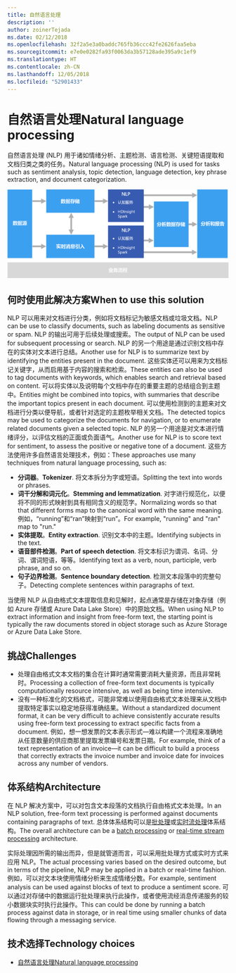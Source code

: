 ```yaml
---
title: 自然语言处理
description: ''
author: zoinerTejada
ms.date: 02/12/2018
ms.openlocfilehash: 32f2a5e3a0baddc765fb36ccc42fe2626faa5eba
ms.sourcegitcommit: e7e0e0282fa93f0063da3b57128ade395a9c1ef9
ms.translationtype: HT
ms.contentlocale: zh-CN
ms.lasthandoff: 12/05/2018
ms.locfileid: "52901433"
---
```

# <a name="natural-language-processing"></a><span data-ttu-id="f5c6d-102">自然语言处理</span><span class="sxs-lookup"><span data-stu-id="f5c6d-102">Natural language processing</span></span>

<span data-ttu-id="f5c6d-103">自然语言处理 (NLP) 用于诸如情绪分析、主题检测、语言检测、关键短语提取和文档归类之类的任务。</span><span class="sxs-lookup"><span data-stu-id="f5c6d-103">Natural language processing (NLP) is used for tasks such as sentiment analysis, topic detection, language detection, key phrase extraction, and document categorization.</span></span>

![](./images/nlp-pipeline.png)

## <a name="when-to-use-this-solution"></a><span data-ttu-id="f5c6d-104">何时使用此解决方案</span><span class="sxs-lookup"><span data-stu-id="f5c6d-104">When to use this solution</span></span>

<span data-ttu-id="f5c6d-105">NLP 可以用来对文档进行分类，例如将文档标记为敏感文档或垃圾文档。</span><span class="sxs-lookup"><span data-stu-id="f5c6d-105">NLP can be use to classify documents, such as labeling documents as sensitive or spam.</span></span> <span data-ttu-id="f5c6d-106">NLP 的输出可用于后续处理或搜索。</span><span class="sxs-lookup"><span data-stu-id="f5c6d-106">The output of NLP can be used for subsequent processing or search.</span></span> <span data-ttu-id="f5c6d-107">NLP 的另一个用途是通过识别文档中存在的实体对文本进行总结。</span><span class="sxs-lookup"><span data-stu-id="f5c6d-107">Another use for NLP is to summarize text by identifying the entities present in the document.</span></span> <span data-ttu-id="f5c6d-108">这些实体还可以用来为文档标记关键字，从而启用基于内容的搜索和检索。</span><span class="sxs-lookup"><span data-stu-id="f5c6d-108">These entities can also be used to tag documents with keywords, which enables search and retrieval based on content.</span></span> <span data-ttu-id="f5c6d-109">可以将实体以及说明每个文档中存在的重要主题的总结组合到主题中。</span><span class="sxs-lookup"><span data-stu-id="f5c6d-109">Entities might be combined into topics, with summaries that describe the important topics present in each document.</span></span> <span data-ttu-id="f5c6d-110">可以使用检测到的主题来对文档进行分类以便导航，或者针对选定的主题枚举相关文档。</span><span class="sxs-lookup"><span data-stu-id="f5c6d-110">The detected topics may be used to categorize the documents for navigation, or to enumerate related documents given a selected topic.</span></span> <span data-ttu-id="f5c6d-111">NLP 的另一个用途是对文本进行情绪评分，以评估文档的正面或负面语气。</span><span class="sxs-lookup"><span data-stu-id="f5c6d-111">Another use for NLP is to score text for sentiment, to assess the positive or negative tone of a document.</span></span> <span data-ttu-id="f5c6d-112">这些方法使用许多自然语言处理技术，例如：</span><span class="sxs-lookup"><span data-stu-id="f5c6d-112">These approaches use many techniques from natural language processing, such as:</span></span> 

- <span data-ttu-id="f5c6d-113">**分词器**。</span><span class="sxs-lookup"><span data-stu-id="f5c6d-113">**Tokenizer**.</span></span> <span data-ttu-id="f5c6d-114">将文本拆分为字或短语。</span><span class="sxs-lookup"><span data-stu-id="f5c6d-114">Splitting the text into words or phrases.</span></span>
- <span data-ttu-id="f5c6d-115">**词干分解和词元化**。</span><span class="sxs-lookup"><span data-stu-id="f5c6d-115">**Stemming and lemmatization**.</span></span> <span data-ttu-id="f5c6d-116">对字进行规范化，以便将不同的形式映射到具有相同含义的规范字。</span><span class="sxs-lookup"><span data-stu-id="f5c6d-116">Normalizing words so that that different forms map to the canonical word with the same meaning.</span></span> <span data-ttu-id="f5c6d-117">例如，“running”和“ran”映射到“run”。</span><span class="sxs-lookup"><span data-stu-id="f5c6d-117">For example, "running" and "ran" map to "run."</span></span> 
- <span data-ttu-id="f5c6d-118">**实体提取**。</span><span class="sxs-lookup"><span data-stu-id="f5c6d-118">**Entity extraction**.</span></span> <span data-ttu-id="f5c6d-119">识别文本中的主题。</span><span class="sxs-lookup"><span data-stu-id="f5c6d-119">Identifying subjects in the text.</span></span>
- <span data-ttu-id="f5c6d-120">**语音部件检测**。</span><span class="sxs-lookup"><span data-stu-id="f5c6d-120">**Part of speech detection**.</span></span> <span data-ttu-id="f5c6d-121">将文本标识为谓词、名词、分词、谓词短语，等等。</span><span class="sxs-lookup"><span data-stu-id="f5c6d-121">Identifying text as a verb, noun, participle, verb phrase, and so on.</span></span>
- <span data-ttu-id="f5c6d-122">**句子边界检测**。</span><span class="sxs-lookup"><span data-stu-id="f5c6d-122">**Sentence boundary detection**.</span></span> <span data-ttu-id="f5c6d-123">检测文本段落中的完整句子。</span><span class="sxs-lookup"><span data-stu-id="f5c6d-123">Detecting complete sentences within paragraphs of text.</span></span>

<span data-ttu-id="f5c6d-124">当使用 NLP 从自由格式文本提取信息和见解时，起点通常是存储在对象存储（例如 Azure 存储或 Azure Data Lake Store）中的原始文档。</span><span class="sxs-lookup"><span data-stu-id="f5c6d-124">When using NLP to extract information and insight from free-form text, the starting point is typically the raw documents stored in object storage such as Azure Storage or Azure Data Lake Store.</span></span> 

## <a name="challenges"></a><span data-ttu-id="f5c6d-125">挑战</span><span class="sxs-lookup"><span data-stu-id="f5c6d-125">Challenges</span></span>

- <span data-ttu-id="f5c6d-126">处理自由格式文本文档的集合在计算时通常需要消耗大量资源，而且非常耗时。</span><span class="sxs-lookup"><span data-stu-id="f5c6d-126">Processing a collection of free-form text documents is typically computationally resource intensive, as well as being time intensive.</span></span>
- <span data-ttu-id="f5c6d-127">没有一种标准化的文档格式，可能非常难以使用自由格式文本处理来从文档中提取特定事实以稳定地获得准确结果。</span><span class="sxs-lookup"><span data-stu-id="f5c6d-127">Without a standardized document format, it can be very difficult to achieve consistently accurate results using free-form text processing to extract specific facts from a document.</span></span> <span data-ttu-id="f5c6d-128">例如，想一想发票的文本表示形式&mdash;难以构建一个流程来准确地从任意数量的供应商那里提取发票编号和发票日期。</span><span class="sxs-lookup"><span data-stu-id="f5c6d-128">For example, think of a text representation of an invoice&mdash;it can be difficult to build a process that correctly extracts the invoice number and invoice date for invoices across any number of vendors.</span></span>

## <a name="architecture"></a><span data-ttu-id="f5c6d-129">体系结构</span><span class="sxs-lookup"><span data-stu-id="f5c6d-129">Architecture</span></span>

<span data-ttu-id="f5c6d-130">在 NLP 解决方案中，可以对包含文本段落的文档执行自由格式文本处理。</span><span class="sxs-lookup"><span data-stu-id="f5c6d-130">In an NLP solution, free-form text processing is performed against documents containing paragraphs of text.</span></span> <span data-ttu-id="f5c6d-131">总体体系结构可以是[批处理](../big-data/batch-processing.md)或[实时流处理](../big-data/real-time-processing.md)体系结构。</span><span class="sxs-lookup"><span data-stu-id="f5c6d-131">The overall architecture can be a [batch processing](../big-data/batch-processing.md) or [real-time stream processing](../big-data/real-time-processing.md) architecture.</span></span>

<span data-ttu-id="f5c6d-132">实际处理因所需的输出而异，但是就管道而言，可以采用批处理方式或实时方式来应用 NLP。</span><span class="sxs-lookup"><span data-stu-id="f5c6d-132">The actual processing varies based on the desired outcome, but in terms of the pipeline, NLP may be applied in a batch or real-time fashion.</span></span> <span data-ttu-id="f5c6d-133">例如，可以对文本块使用情绪分析来生成情绪分数。</span><span class="sxs-lookup"><span data-stu-id="f5c6d-133">For example, sentiment analysis can be used against blocks of text to produce a sentiment score.</span></span> <span data-ttu-id="f5c6d-134">可以通过对存储中的数据运行批处理来执行此操作，或者使用流经消息传递服务的较小数据块实时执行此操作。</span><span class="sxs-lookup"><span data-stu-id="f5c6d-134">This can could be done by running a batch process against data in storage, or in real time using smaller chunks of data flowing through a messaging service.</span></span>

## <a name="technology-choices"></a><span data-ttu-id="f5c6d-135">技术选择</span><span class="sxs-lookup"><span data-stu-id="f5c6d-135">Technology choices</span></span>

- [<span data-ttu-id="f5c6d-136">自然语言处理</span><span class="sxs-lookup"><span data-stu-id="f5c6d-136">Natural language processing</span></span>](../technology-choices/natural-language-processing.md)